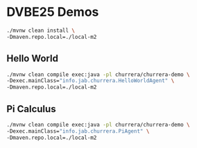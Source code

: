 # DVBE25 Demos

```bash
./mvnw clean install \
-Dmaven.repo.local=./local-m2
```

## Hello World

```bash
./mvnw clean compile exec:java -pl churrera/churrera-demo \
-Dexec.mainClass="info.jab.churrera.HelloWorldAgent" \
-Dmaven.repo.local=./local-m2
```

## Pi Calculus

```bash
./mvnw clean compile exec:java -pl churrera/churrera-demo \
-Dexec.mainClass="info.jab.churrera.PiAgent" \
-Dmaven.repo.local=./local-m2
```
